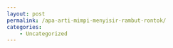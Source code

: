 ```yaml
---
layout: post
permalink: /apa-arti-mimpi-menyisir-rambut-rontok/
categories:
    - Uncategorized
---
```


